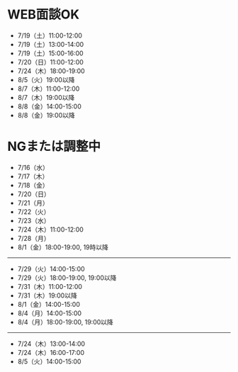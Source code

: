# WEB面談OK
- 7/19（土）11:00-12:00
- 7/19（土）13:00-14:00
- 7/19（土）15:00-16:00
- 7/20（日）11:00-12:00
- 7/24（木）18:00-19:00
- 8/5（火）19:00以降
- 8/7（木）11:00-12:00
- 8/7（木）19:00以降
- 8/8（金）14:00-15:00
- 8/8（金）19:00以降

# NGまたは調整中
- 7/16（水）
- 7/17（木）
- 7/18（金）
- 7/20（日）
- 7/21（月）
- 7/22（火）
- 7/23（水）
- 7/24（木）11:00-12:00
- 7/28（月）
- 8/1（金）18:00-19:00, 19時以降

---

- 7/29（火）14:00-15:00
- 7/29（火）18:00-19:00, 19:00以降
- 7/31（木）11:00-12:00
- 7/31（木）19:00以降
- 8/1（金）14:00-15:00
- 8/4（月）14:00-15:00
- 8/4（月）18:00-19:00, 19:00以降

---

- 7/24（木）13:00-14:00
- 7/24（木）16:00-17:00
- 8/5（火）14:00-15:00
